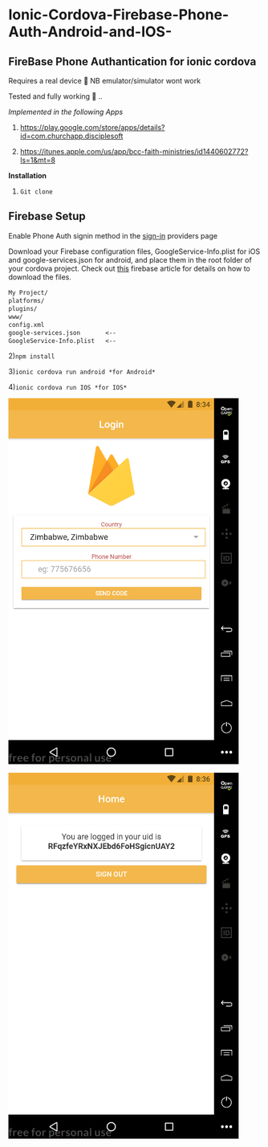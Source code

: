 # Ionic-Cordova-Firebase-Phone-Auth-Android-and-IOS-

## FireBase Phone Authantication  for ionic cordova


Requires a real device :iphone: NB emulator/simulator wont work

Tested and fully working  :muscle: ..

*Implemented in the following Apps*

1) https://play.google.com/store/apps/details?id=com.churchapp.disciplesoft



2) https://itunes.apple.com/us/app/bcc-faith-ministries/id1440602772?ls=1&mt=8


**Installation**



1) `Git clone`


## Firebase Setup


 Enable  Phone Auth signin method in the [sign-in]( https://console.firebase.google.com/project/{yourprojectname}/authentication/providers
) providers page


Download your Firebase configuration files, GoogleService-Info.plist for iOS and google-services.json for android, and place them in the root folder of your cordova project. Check out [this](https://support.google.com/firebase/answer/7015592) firebase article for details on how to download the files.

    My Project/
    platforms/
    plugins/
    www/
    config.xml
    google-services.json       <--
    GoogleService-Info.plist   <--
   


2)`npm install`

3)`ionic cordova run android *for Android*`

4)`ionic cordova run IOS *for IOS*`




![screenshot](https://github.com/Lesruez93/Ionic-Cordova-Firebase-Phone-Auth-Android-and-IOS-/blob/master/screenshots/screenshot1.png)








![screenshot](https://github.com/Lesruez93/Ionic-Cordova-Firebase-Phone-Auth-Android-and-IOS-/blob/master/screenshots/screenshot2.png)
